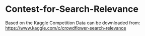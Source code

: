 # Contest-for-Search-Relevance
Based on the Kaggle Competition
Data can be downloaded from:
https://www.kaggle.com/c/crowdflower-search-relevance
